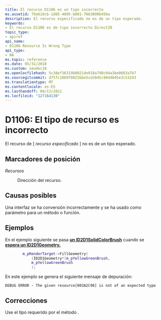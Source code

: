 ```yaml
---
title: El recurso D1106 es un tipo incorrecto
ms.assetid: 79a618cb-1d05-4895-b801-7663890b456a
description: El recurso especificado no es de un tipo esperado.
keywords:
- El recurso D1106 es de tipo incorrecto Direct2D
topic_type:
- apiref
api_name:
- D1106 Resource Is Wrong Type
api_type:
- NA
ms.topic: reference
ms.date: 05/31/2018
ms.custom: seodec18
ms.openlocfilehash: 5c38ef36319b8021de918a798c94a3be0683a7b7
ms.sourcegitcommit: d75fc10b9f0825bbe5ce5045c90d4045e3c53243
ms.translationtype: MT
ms.contentlocale: es-ES
ms.lasthandoff: 09/13/2021
ms.locfileid: "127164130"
---
```

# <a name="d1106-resource-is-wrong-type"></a>D1106: El tipo de recurso es incorrecto

El recurso de \[ *recurso especificado* \] no es de un tipo esperado.

## <a name="placeholders"></a>Marcadores de posición

<dl> <dt>

<span id="resource"></span><span id="RESOURCE"></span>*Recursos*
</dt> <dd>

Dirección del recurso.

</dd> </dl> 




 

## <a name="possible-causes"></a>Causas posibles

Una interfaz se ha conversión incorrectamente y se ha usado como parámetro para un método o función.

## <a name="examples"></a>Ejemplos

En el ejemplo siguiente se pasa [**un ID2D1SolidColorBrush**](/windows/win32/api/d2d1/nn-d2d1-id2d1solidcolorbrush) cuando se [**espera un ID2D1Geometry.**](/windows/win32/api/d2d1/nn-d2d1-id2d1geometry)


```C++
        m_pRenderTarget->FillGeometry(
            (ID2D1Geometry*)m_pYellowGreenBrush,
            m_pYellowGreenBrush
            );
```



En este ejemplo se genera el siguiente mensaje de depuración:

``` syntax
DEBUG ERROR - The given resource[003A2C98] is not of an expected type
```

## <a name="fixes"></a>Correcciones

Use el tipo requerido por el método .

 

 
